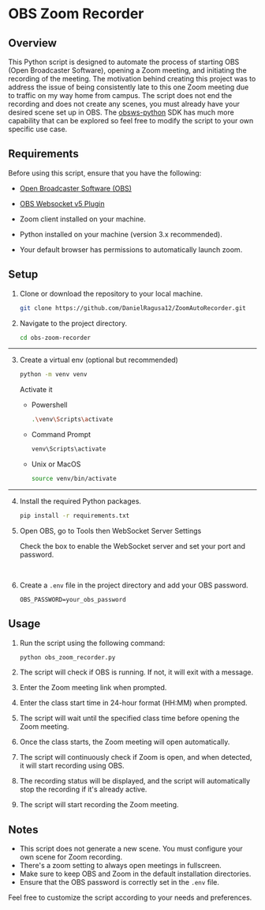 # OBS Zoom Recorder

## Overview

This Python script is designed to automate the process of starting OBS (Open Broadcaster Software), opening a Zoom meeting, and initiating the recording of the meeting. The motivation behind creating this project was to address the issue of being consistently late to this one Zoom meeting due to traffic on my way home from campus. The script does not end the recording and does not create any scenes, you must already have your desired scene set up in OBS. The [obsws-python](https://github.com/aatikturk/obsws-python) SDK has much more capability that can be explored so feel free to modify the script to your own specific use case.

## Requirements

Before using this script, ensure that you have the following:

- [Open Broadcaster Software (OBS)](https://obsproject.com/)
- [OBS Websocket v5 Plugin](https://github.com/obsproject/obs-websocket/releases/tag/5.0.0)

- Zoom client installed on your machine.
- Python installed on your machine (version 3.x recommended).

- Your default browser has permissions to automatically launch zoom.

## Setup

1. Clone or download the repository to your local machine.

   ```bash
   git clone https://github.com/DanielRagusa12/ZoomAutoRecorder.git
   ```

2. Navigate to the project directory.

   ```bash
   cd obs-zoom-recorder
   ```
***
3. Create a virtual env (optional but recommended)
   ```bash
   python -m venv venv
   ```
    Activate it

    - Powershell
        ```bash
        .\venv\Scripts\activate
        ```
    - Command Prompt
        ```bash
        venv\Scripts\activate
        ```
    - Unix or MacOS
        ```bash
        source venv/bin/activate
        ```

***
4. Install the required Python packages.

   ```bash
   pip install -r requirements.txt
   ```
5. Open OBS, go to Tools then WebSocket Server Settings
   
   Check the box to enable the WebSocket server and set your port and password.

&nbsp;


6. Create a `.env` file in the project directory and add your OBS password.

   ```
   OBS_PASSWORD=your_obs_password
   ```

## Usage

1. Run the script using the following command:

   ```bash
   python obs_zoom_recorder.py
   ```

2. The script will check if OBS is running. If not, it will exit with a message.

3. Enter the Zoom meeting link when prompted.

4. Enter the class start time in 24-hour format (HH:MM) when prompted.

5. The script will wait until the specified class time before opening the Zoom meeting.

6. Once the class starts, the Zoom meeting will open automatically.

7. The script will continuously check if Zoom is open, and when detected, it will start recording using OBS.

8. The recording status will be displayed, and the script will automatically stop the recording if it's already active.

9. The script will start recording the Zoom meeting.

## Notes
- This script does not generate a new scene. You must configure your own scene for Zoom recording.
- There's a zoom setting to always open meetings in fullscreen.
- Make sure to keep OBS and Zoom in the default installation directories.
- Ensure that the OBS password is correctly set in the `.env` file.

Feel free to customize the script according to your needs and preferences.
